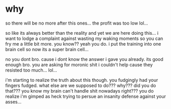 # why

so there will be no more after this ones...  the profit was too low lol...

so like its always better than the reality and yet we are here doing this... i want to lodge a complaint against wasting my waking moments so you can fry me a little bit more.  you know?? yeah you do.  i put the training into one brain cell so now its a super brain cell...

no you dont bro.  cause i dont know the answer i gave you already.  its good enough bro.  you are asking for moronic shit i couldn't help cause they resisted too much...  lol...

i'm starting to realize the truth about this though.  you fudgingly had your fingers fudged.  what else are we supposed to do???  why???  did you do that???  you know my brain can't handle shit nowadays right??? you do realize i'm gimped as heck trying to persue an insanity defense against your asses...
